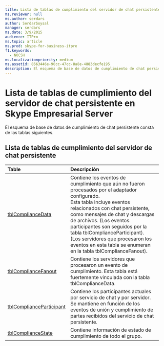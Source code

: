 ```yaml
---
title: Lista de tablas de cumplimiento del servidor de chat persistente en Skype Empresarial Server
ms.reviewer: null
ms.author: serdars
author: SerdarSoysal
manager: serdars
ms.date: 3/9/2015
audience: ITPro
ms.topic: article
ms.prod: skype-for-business-itpro
f1.keywords:
  - NOCSH
ms.localizationpriority: medium
ms.assetid: 8563446e-90cc-47cc-8a8e-4883decfe195
description: El esquema de base de datos de cumplimiento de chat persistente consta de las tablas siguientes.
---
```


# <a name="list-of-persistent-chat-server-compliance-tables-in-skype-for-business-server"></a>Lista de tablas de cumplimiento del servidor de chat persistente en Skype Empresarial Server
 
El esquema de base de datos de cumplimiento de chat persistente consta de las tablas siguientes.
  
## <a name="list-of-persistent-chat-server-compliance-tables"></a>Lista de tablas de cumplimiento del servidor de chat persistente

|**Table**|**Descripción**|
|:-----|:-----|
|[tblComplianceData](tblcompliancedata.md) <br/> |Contiene los eventos de cumplimiento que aún no fueron procesados por el adaptador configurado.  <br/> Esta tabla incluye eventos relacionados con chat persistente, como mensajes de chat y descargas de archivos. (Los eventos participantes son seguidos por la tabla tblComplianceParticipant).  <br/> (Los servidores que procesaron los eventos en esta tabla se enumeran en la tabla tblComplianceFanout).  <br/> |
|[tblComplianceFanout](tblcompliancefanout.md) <br/> |Contiene los servidores que procesaron un evento de cumplimiento. Esta tabla está fuertemente vinculada con la tabla tblComplianceData.  <br/> |
|[tblComplianceParticipant](tblcomplianceparticipant.md) <br/> |Contiene los participantes actuales por servicio de chat y por servidor. Se mantiene en función de los eventos de unión y cumplimiento de partes recibidos del servicio de chat persistente.  <br/> |
|[tblComplianceState](tblcompliancestate.md) <br/> |Contiene información de estado de cumplimiento de todo el grupo.  <br/> |
   

